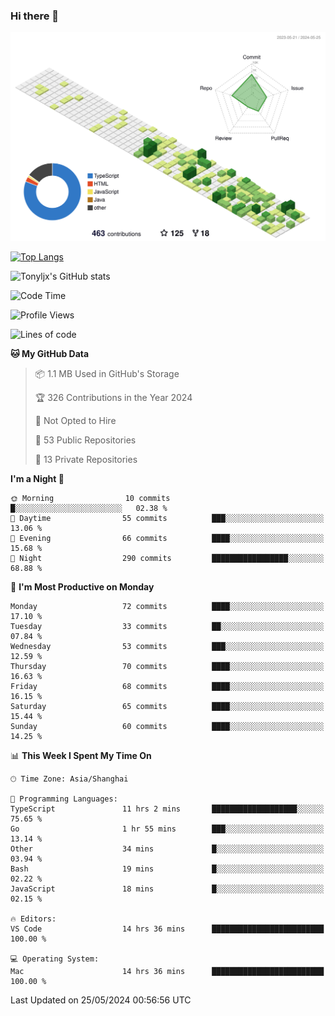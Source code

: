 ### Hi there 👋

![](./profile-3d-contrib/profile-green-animate.svg)

 

[![Top Langs](https://github-readme-stats.vercel.app/api/top-langs/?username=tonyljx)](https://github.com/anuraghazra/github-readme-stats)

![Tonyljx's GitHub stats](https://github-readme-stats.vercel.app/api?username=tonyljx&theme=default&show_icons=true)

 

<!--START_SECTION:waka-->
![Code Time](http://img.shields.io/badge/Code%20Time-370%20hrs%2051%20mins-blue)

![Profile Views](http://img.shields.io/badge/Profile%20Views-3-blue)

![Lines of code](https://img.shields.io/badge/From%20Hello%20World%20I%27ve%20Written-413.4%20thousand%20lines%20of%20code-blue)

**🐱 My GitHub Data** 

> 📦 1.1 MB Used in GitHub's Storage 
 > 
> 🏆 326 Contributions in the Year 2024
 > 
> 🚫 Not Opted to Hire
 > 
> 📜 53 Public Repositories 
 > 
> 🔑 13 Private Repositories 
 > 
**I'm a Night 🦉** 

```text
🌞 Morning                10 commits          █░░░░░░░░░░░░░░░░░░░░░░░░   02.38 % 
🌆 Daytime                55 commits          ███░░░░░░░░░░░░░░░░░░░░░░   13.06 % 
🌃 Evening                66 commits          ████░░░░░░░░░░░░░░░░░░░░░   15.68 % 
🌙 Night                  290 commits         █████████████████░░░░░░░░   68.88 % 
```
📅 **I'm Most Productive on Monday** 

```text
Monday                   72 commits          ████░░░░░░░░░░░░░░░░░░░░░   17.10 % 
Tuesday                  33 commits          ██░░░░░░░░░░░░░░░░░░░░░░░   07.84 % 
Wednesday                53 commits          ███░░░░░░░░░░░░░░░░░░░░░░   12.59 % 
Thursday                 70 commits          ████░░░░░░░░░░░░░░░░░░░░░   16.63 % 
Friday                   68 commits          ████░░░░░░░░░░░░░░░░░░░░░   16.15 % 
Saturday                 65 commits          ████░░░░░░░░░░░░░░░░░░░░░   15.44 % 
Sunday                   60 commits          ████░░░░░░░░░░░░░░░░░░░░░   14.25 % 
```


📊 **This Week I Spent My Time On** 

```text
🕑︎ Time Zone: Asia/Shanghai

💬 Programming Languages: 
TypeScript               11 hrs 2 mins       ███████████████████░░░░░░   75.65 % 
Go                       1 hr 55 mins        ███░░░░░░░░░░░░░░░░░░░░░░   13.14 % 
Other                    34 mins             █░░░░░░░░░░░░░░░░░░░░░░░░   03.94 % 
Bash                     19 mins             █░░░░░░░░░░░░░░░░░░░░░░░░   02.22 % 
JavaScript               18 mins             █░░░░░░░░░░░░░░░░░░░░░░░░   02.15 % 

🔥 Editors: 
VS Code                  14 hrs 36 mins      █████████████████████████   100.00 % 

💻 Operating System: 
Mac                      14 hrs 36 mins      █████████████████████████   100.00 % 
```


 Last Updated on 25/05/2024 00:56:56 UTC
<!--END_SECTION:waka-->
